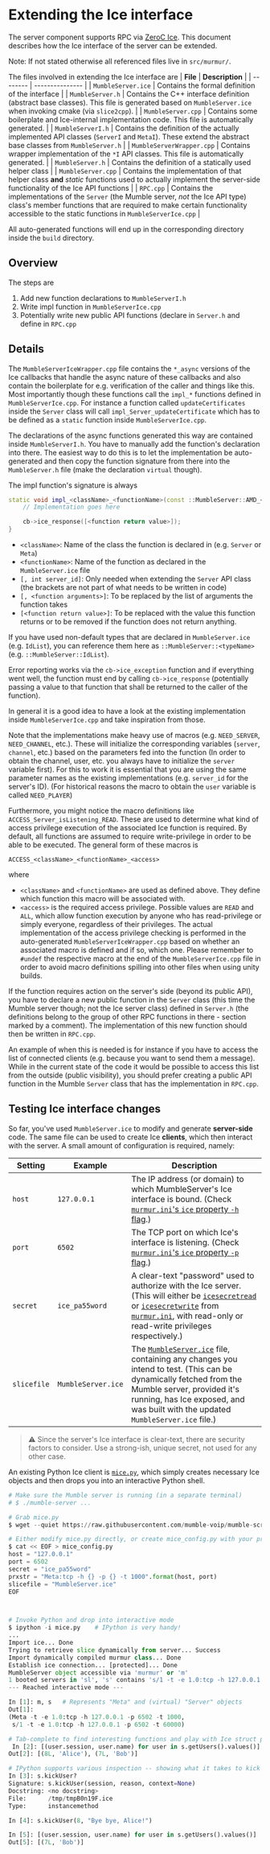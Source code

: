 # Extending the Ice interface

The server component supports RPC via [ZeroC Ice](https://zeroc.com/products/ice). This document describes how the Ice interface of the server can be
extended.

Note: If not stated otherwise all referenced files live in `src/murmur/`.

The files involved in extending the Ice interface are
| **File** | **Description** |
| -------- | --------------- |
| `MumbleServer.ice` | Contains the formal definition of the interface |
| `MumbleServer.h` | Contains the C++ interface definition (abstract base classes). This file is generated based on `MumbleServer.ice` when invoking cmake (via `slice2cpp`). |
| `MumbleServer.cpp` | Contains some boilerplate and Ice-internal implementation code. This file is automatically generated. |
| `MumbleServerI.h` | Contains the definition of the actually implemented API classes (`ServerI` and `MetaI`). These extend the abstract base classes from `MumbleServer.h` |
| `MumbleServerWrapper.cpp` | Contains wrapper implementation of the `*I` API classes. This file is automatically generated. |
| `MumbleServer.h` | Contains the definition of a statically used helper class |
| `MumbleServer.cpp` | Contains the implementation of that helper class **and** _static_ functions used to actually implement the server-side functionality of the Ice API functions |
| `RPC.cpp` | Contains the implementations of the `Server` (the Mumble server, _not_ the Ice API type) class's member functions that are required to make certain functionality accessible to the static functions in `MumbleServerIce.cpp` |

All auto-generated functions will end up in the corresponding directory inside the `build` directory.


## Overview

The steps are
1. Add new function declarations to `MumbleServerI.h`
2. Write impl function in `MumbleServerIce.cpp`
3. Potentially write new public API functions (declare in `Server.h` and define in `RPC.cpp`

## Details

The `MumbleServerIceWrapper.cpp` file contains the `*_async` versions of the Ice callbacks that handle the async nature of these callbacks and also
contain the boilerplate for e.g. verification of the caller and things like this. Most importantly though these functions call the `impl_*` functions
defined in `MumbleServerIce.cpp`. For instance a function called `updateCertificates` inside the `Server` class will call
`impl_Server_updateCertificate` which has to be defined as a `static` function inside `MumbleServerIce.cpp`.

The declarations of the async functions generated this way are contained inside `MumbleServerI.h`. You have to manually add the function's declaration
into there. The easiest way to do this is to let the implementation be auto-generated and then copy the function signature from there into the
`MumbleServer.h` file (make the declaration `virtual` though).

The impl function's signature is always
```cpp
static void impl_<className>_<functionName>(const ::MumbleServer::AMD_<className>_<functionName>Ptr cb [, int server_id] [, <function arguments>]) {
    // Implementation goes here

    cb->ice_response([<function return value>]);
}
```
- `<className>`: Name of the class the function is declared in (e.g. `Server` or `Meta`)
- `<functionName>`: Name of the function as declared in the `MumbleServer.ice` file
- `[, int server_id]`: Only needed when extending the `Server` API class (the brackets are not part of what needs to be written in code)
- `[, <function arguments>]`: To be replaced by the list of arguments the function takes
- `[<function return value>]`: To be replaced with the value this function returns or to be removed if the function does not return anything.


If you have used non-default types that are declared in `MumbleServer.ice` (e.g. `IdList`), you can reference them here as
`::MumbleServer::<typeName>` (e.g. `::MumbleServer::IdList`).

Error reporting works via the `cb->ice_exception` function and if everything went well, the function must end by calling `cb->ice_response`
(potentially passing a value to that function that shall be returned to the caller of the function).

In general it is a good idea to have a look at the existing implementation inside `MumbleServerIce.cpp` and take inspiration from those.

Note that the implementations make heavy use of macros (e.g. `NEED_SERVER`, `NEED_CHANNEL`, etc.). These will initialize the corresponding variables
(`server`, `channel`, etc.) based on the parameters fed into the function (In order to obtain the channel, user, etc. you always have to initialize
the `server` variable first). For this to work it is essential that you are using the same parameter names as the existing implementations (e.g.
`server_id` for the server's ID). (For historical reasons the macro to obtain the `user` variable is called `NEED_PLAYER`)

Furthermore, you might notice the macro definitions like `ACCESS_Server_isListening_READ`. These are used to determine what kind of access privilege
execution of the associated Ice function is required. By default, all functions are assumed to require write-privilege in order to be able to be
executed. The general form of these macros is
```
ACCESS_<className>_<functionName>_<access>
```
where
- `<className>` and `<functionName>` are used as defined above. They define which function this macro will be associated with.
- `<access>` is the required access privilege. Possible values are `READ` and `ALL`, which allow function execution by anyone who has
  read-privilege or simply everyone, regardless of their privileges.
The actual implementation of the access privilege checking is performed in the auto-generated `MumbleServerIceWrapper.cpp` based on whether an
associated macro is defined and if so, which one.
Please remember to `#undef` the respective macro at the end of the `MumbleServerIce.cpp` file in order to avoid macro definitions spilling into other
files when using unity builds.


If the function requires action on the server's side (beyond its public API), you have to declare a new public function in the `Server` class (this
time the Mumble server though; not the Ice server class) defined in `Server.h` (the definitions belong to the group of other RPC functions in there -
section marked by a comment). The implementation of this new function should then be written in `RPC.cpp`.

An example of when this is needed is for instance if you have to access the list of connected clients (e.g. because you want to send them a message).
While in the current state of the code it would be possible to access this list from the outside (public visibility), you should prefer creating a
public API function in the Mumble `Server` class that has the implementation in `RPC.cpp`.

## Testing Ice interface changes

So far, you've used `MumbleServer.ice` to modify and generate **server-side** code. The same file can be used to create Ice **clients**, which then
interact with the server. A small amount of configuration is required, namely:

| **Setting** | **Example** | **Description** |
| --- | --- | --- |
| `host` | `127.0.0.1` | The IP address (or domain) to which MumbleServer's Ice interface is bound. (Check [`murmur.ini`'s `ice` property  `-h` flag](../../scripts/murmur.ini#L65).) |
| `port` | `6502` | The TCP port on which Ice's interface is listening. (Check [`murmur.ini`'s `ice` property  `-p` flag](../../scripts/murmur.ini#L65).) |
| `secret` | `ice_pa55word` | A clear-text "password" used to authorize with the Ice server. (This will either be [`icesecretread`](../../scripts/murmur.ini#L79) or [`icesecretwrite`](../../scripts/murmur.ini#L80) from [`murmur.ini`](../../scripts/murmur.ini), with read-only or read-write privileges respectively.) |
| `slicefile` | `MumbleServer.ice` | The [`MumbleServer.ice`](../../src/murmur/MumbleServer.ice) file, containing any changes you intend to test. (This can be dynamically fetched from the Mumble server, provided it's running, has Ice exposed, and was built with the updated `MumbleServer.ice` file.) |

> :warning: Since the server's Ice interface is clear-text, there are security factors to consider. Use a strong-ish, unique secret, not used for
> any other case.

An existing Python Ice client is [`mice.py`](https://github.com/mumble-voip/mumble-scripts/blob/master/Helpers/mice.py), which simply creates
necessary Ice objects and then drops you into an interactive Python shell.

```python
# Make sure the Mumble server is running (in a separate terminal)
# $ ./mumble-server ...

# Grab mice.py
$ wget --quiet https://raw.githubusercontent.com/mumble-voip/mumble-scripts/master/Helpers/mice.py

# Either modify mice.py directly, or create mice_config.py with your proper settings
$ cat << EOF > mice_config.py
host = "127.0.0.1"
port = 6502
secret = "ice_pa55word"
prxstr = "Meta:tcp -h {} -p {} -t 1000".format(host, port)
slicefile = "MumbleServer.ice"
EOF



# Invoke Python and drop into interactive mode
$ ipython -i mice.py    # IPython is very handy!
...
Import ice... Done
Trying to retrieve slice dynamically from server... Success
Import dynamically compiled murmur class... Done
Establish ice connection... [protected]... Done
MumbleServer object accessible via 'murmur' or 'm'
1 booted servers in 'sl', 's' contains 's/1 -t -e 1.0:tcp -h 127.0.0.1 -p 6502 -t 60000'
--- Reached interactive mode ---

In [1]: m, s   # Represents "Meta" and (virtual) "Server" objects
Out[1]: 
(Meta -t -e 1.0:tcp -h 127.0.0.1 -p 6502 -t 1000,
 s/1 -t -e 1.0:tcp -h 127.0.0.1 -p 6502 -t 60000)

# Tab-complete to find interesting functions and play with Ice struct properties
 In [2]: [(user.session, user.name) for user in s.getUsers().values()]
Out[2]: [(8L, 'Alice'), (7L, 'Bob')]

# IPython supports various inspection -- showing what it takes to kick a user
In [3]: s.kickUser?
Signature: s.kickUser(session, reason, context=None)
Docstring: <no docstring>
File:      /tmp/tmpB0n19F.ice
Type:      instancemethod

In [4]: s.kickUser(8, "Bye bye, Alice!")

In [5]: [(user.session, user.name) for user in s.getUsers().values()]
Out[5]: [(7L, 'Bob')]
```


